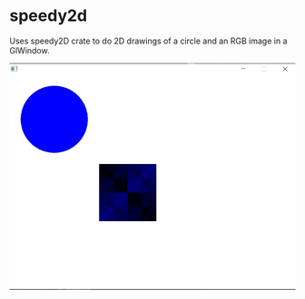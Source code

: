 # speedy2d

Uses speedy2D crate to do 2D drawings of a circle and an RGB image in a GlWindow.

![alt_test](ex.jpg)
